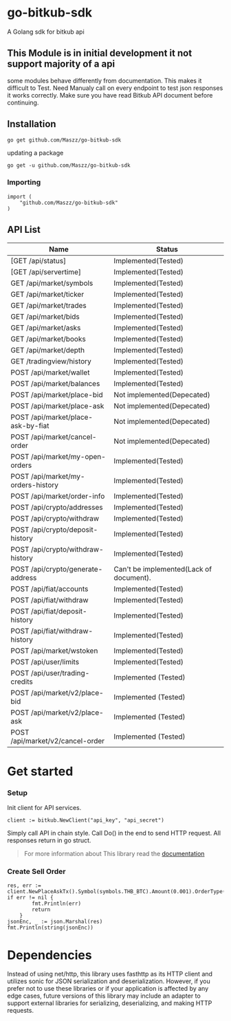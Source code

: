 # go-bitkub-sdk
A Golang sdk for bitkub api

## This Module is in initial development it not support majority of a api

some modules behave differently from documentation. This makes it difficult to Test.
Need Manualy call on every endpoint to test json responses it works correctly.
Make sure you have read Bitkub API document before continuing.

## Installation

```shell
go get github.com/Maszz/go-bitkub-sdk
```
updating a package 

```shell
go get -u github.com/Maszz/go-bitkub-sdk
```

### Importing

```golang
import (
    "github.com/Maszz/go-bitkub-sdk"
)
```

## API List 

Name  | Status
------------ | ------------ | 
[GET /api/status] | Implemented(Tested)
[GET /api/servertime] | Implemented(Tested)
GET /api/market/symbols | Implemented(Tested)
GET /api/market/ticker | Implemented(Tested)
GET /api/market/trades | Implemented(Tested)
GET /api/market/bids | Implemented(Tested)
GET /api/market/asks| Implemented(Tested)
GET /api/market/books | Implemented(Tested)
GET /api/market/depth | Implemented(Tested)
GET /tradingview/history | Implemented(Tested)
POST /api/market/wallet | Implemented(Tested)
POST /api/market/balances | Implemented(Tested)
POST /api/market/place-bid | Not implemented(Depecated)
POST /api/market/place-ask | Not implemented(Depecated)
POST /api/market/place-ask-by-fiat | Not implemented(Depecated)
POST /api/market/cancel-order | Not implemented(Depecated)
POST /api/market/my-open-orders | Implemented(Tested)
POST /api/market/my-orders-history | Implemented(Tested)
POST /api/market/order-info | Implemented(Tested)
POST /api/crypto/addresses | Implemented(Tested)
POST /api/crypto/withdraw | Implemented(Tested)
POST /api/crypto/deposit-history | Implemented(Tested)
POST /api/crypto/withdraw-history | Implemented(Tested)
POST /api/crypto/generate-address | Can't be implemented(Lack of document).
POST /api/fiat/accounts | Implemented(Tested)
POST /api/fiat/withdraw | Implemented(Tested)
POST /api/fiat/deposit-history | Implemented(Tested)
POST /api/fiat/withdraw-history | Implemented(Tested)
POST /api/market/wstoken | Implemented(Tested)
POST /api/user/limits | Implemented(Tested)
POST /api/user/trading-credits | Implemented (Tested)
POST /api/market/v2/place-bid | Implemented (Tested)
POST /api/market/v2/place-ask | Implemented (Tested)
POST /api/market/v2/cancel-order | Implemented (Tested)


# Get started

### Setup

Init client for API services. 

```golang
client := bitkub.NewClient("api_key", "api_secret")
```

Simply call API in chain style. Call Do() in the end to send HTTP request.
All responses return in go struct.

>For more information about This library read the [documentation](api_doc.md)

### Create Sell Order
```golang
res, err := client.NewPlaceAskTx().Symbol(symbols.THB_BTC).Amount(0.001).OrderType(types.OrderTypeMarket).Do(context.Background())
if err != nil {
		fmt.Println(err)
		return
	}
jsonEnc, _ := json.Marshal(res)
fmt.Println(string(jsonEnc))
``` 

# Dependencies
Instead of using net/http, this library uses fasthttp as its HTTP client and utilizes sonic for JSON serialization and deserialization. However, if you prefer not to use these libraries or if your application is affected by any edge cases, future versions of this library may include an adapter to support external libraries for serializing, deserializing, and making HTTP requests.